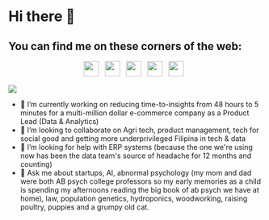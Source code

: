 # Hi there 👋

## You can find me on these corners of the web:


<p align="center">
<a href="https://titaofdata.github.io/"><img height="30" src="https://github.com/stephenajulu/stephenajulu/blob/master/images/icons/link-solid.svg"></a>&nbsp;&nbsp;
<a href="https://www.linkedin.com/in/titaofdata/"><img height="30" src="https://github.com/stephenajulu/stephenajulu/blob/master/images/icons/linkedin-brands.svg"></a>&nbsp;&nbsp;
<a href="mailto:titaofdata@gmail.com"><img height="30" src="https://github.com/stephenajulu/stephenajulu/blob/master/images/icons/envelope-square-solid.svg"></a>&nbsp;&nbsp;
<a href="https://medium.com/@titaofdata"><img height="30" src="https://github.com/stephenajulu/stephenajulu/blob/master/images/icons/medium-brands.svg"></a>&nbsp;&nbsp;
<a href="https://speakerdeck.com/titaofdata/"><img height="30" src="https://github.com/stephenajulu/stephenajulu/blob/master/images/icons/youtube-square-brands.svg"></a>&nbsp;&nbsp;
</p>

![](https://raw.githubusercontent.com/titaofdata/titaofdata/main/tita.png)

- 🔭 I’m currently working on reducing time-to-insights from 48 hours to 5 minutes for a multi-million dollar e-commerce company as a Product Lead (Data & Analytics)
- 👯 I’m looking to collaborate on Agri tech, product management, tech for social good and getting more underprivileged Filipina in tech & data
- 🤔 I’m looking for help with ERP systems (because the one we're using now has been the data team's source of headache for 12 months and counting)
- 💬 Ask me about startups, AI, abnormal psychology (my mom and dad were both AB psych college professors so my early memories as a child is spending my afternoons reading the big book of ab psych we have at home), law, population genetics, hydroponics, woodworking, raising poultry, puppies and a grumpy old cat.

<!--
**titaofdata/titaofdata** is a ✨ _special_ ✨ repository because its `README.md` (this file) appears on your GitHub profile.

Here are some ideas to get you started:

- 🔭 I’m currently working on ...
- 🌱 I’m currently learning ...
- 👯 I’m looking to collaborate on ...
- 🤔 I’m looking for help with ...
- 💬 Ask me about ...
- 📫 How to reach me: ...
- 😄 Pronouns: ...
- ⚡ Fun fact: ...
-->
